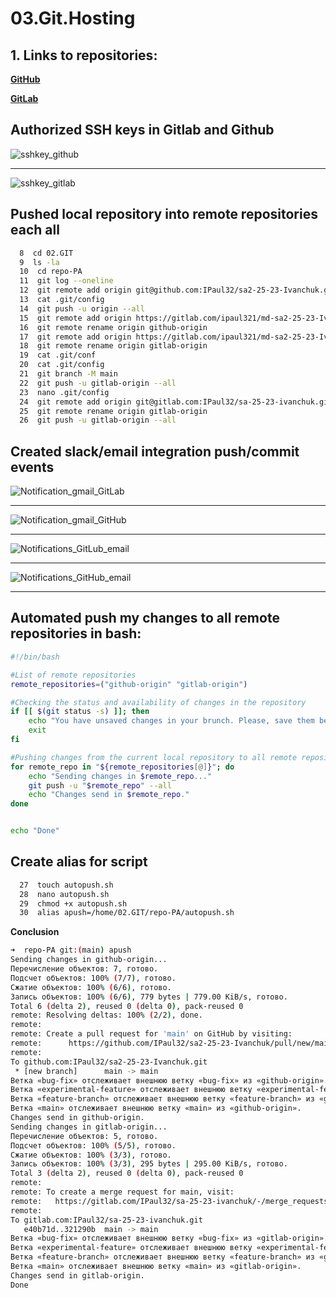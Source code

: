 # 03.Git.Hosting 

## 1. Links to repositories:

**[GitHub](https://github.com/IPaul32/sa2-25-23-Ivanchuk "GitHub")**

**[GitLab](https://gitlab.com/IPaul32/sa-25-23-ivanchuk "GitLab")**

## Authorized SSH keys in Gitlab and Github

![sshkey_github](https://github.com/IPaul32/sa2-25-23-Ivanchuk/assets/145698867/88dc7628-38d8-4ade-81a6-b6b3230a9bd8)

---

![sshkey_gitlab](https://github.com/IPaul32/sa2-25-23-Ivanchuk/assets/145698867/67ff0099-bf61-4fbf-b579-d31e3bf1ca6b)

## Pushed  local repository into remote repositories each all

```bash 
  8  cd 02.GIT
  9  ls -la
  10  cd repo-PA
  11  git log --oneline
  12  git remote add origin git@github.com:IPaul32/sa2-25-23-Ivanchuk.git
  13  cat .git/config
  14  git push -u origin --all
  15  git remote add origin https://gitlab.com/ipaul321/md-sa2-25-23-Ivanchuk.git
  16  git remote rename origin github-origin
  17  git remote add origin https://gitlab.com/ipaul321/md-sa2-25-23-Ivanchuk.git
  18  git remote rename origin gitlab-origin
  19  cat .git/conf
  20  cat .git/config
  21  git branch -M main
  22  git push -u gitlab-origin --all
  23  nano .git/config
  24  git remote add origin git@gitlab.com:IPaul32/sa-25-23-ivanchuk.git
  25  git remote rename origin gitlab-origin
  26  git push -u gitlab-origin --all
```

## Created slack/email integration push/commit events

![Notification_gmail_GitLab](https://github.com/IPaul32/sa2-25-23-Ivanchuk/assets/145698867/a70682c0-6bc5-44d6-8e4c-d32711a6afa0)

---

![Notification_gmail_GitHub](https://github.com/IPaul32/sa2-25-23-Ivanchuk/assets/145698867/a9ca42f6-21eb-48a3-ba79-d5fce318ae1d)

---

![Notifications_GitLub_email](https://github.com/IPaul32/sa2-25-23-Ivanchuk/assets/145698867/d78c66b0-2741-4060-ba9d-3d1f9c03e2f9)

---

![Notifications_GitHub_email](https://github.com/IPaul32/sa2-25-23-Ivanchuk/assets/145698867/d52e69d8-c768-4faa-857b-67eaf8b0cb92)

---

## Automated push my changes to all remote repositories in bash:
```bash
#!/bin/bash

#List of remote repositories
remote_repositories=("github-origin" "gitlab-origin")

#Checking the status and availability of changes in the repository
if [[ $(git status -s) ]]; then
	echo "You have unsaved changes in your brunch. Please, save them before send"
	exit 
fi

#Pushing changes from the current local repository to all remote repositories
for remote_repo in "${remote_repositories[@]}"; do
	echo "Sending changes in $remote_repo..."
	git push -u "$remote_repo" --all
	echo "Changes send in $remote_repo."
done


echo "Done"
```
## Create alias for script
``` bash
  27  touch autopush.sh
  28  nano autopush.sh
  29  chmod +x autopush.sh
  30  alias apush=/home/02.GIT/repo-PA/autopush.sh
```
**Conclusion**
```bash
➜  repo-PA git:(main) apush                                                                             main
Sending changes in github-origin...
Перечисление объектов: 7, готово.
Подсчет объектов: 100% (7/7), готово.
Сжатие объектов: 100% (6/6), готово.
Запись объектов: 100% (6/6), 779 bytes | 779.00 KiB/s, готово.
Total 6 (delta 2), reused 0 (delta 0), pack-reused 0
remote: Resolving deltas: 100% (2/2), done.
remote:
remote: Create a pull request for 'main' on GitHub by visiting:
remote:      https://github.com/IPaul32/sa2-25-23-Ivanchuk/pull/new/main
remote:
To github.com:IPaul32/sa2-25-23-Ivanchuk.git
 * [new branch]      main -> main
Ветка «bug-fix» отслеживает внешнюю ветку «bug-fix» из «github-origin».
Ветка «experimental-feature» отслеживает внешнюю ветку «experimental-feature» из «github-origin».
Ветка «feature-branch» отслеживает внешнюю ветку «feature-branch» из «github-origin».
Ветка «main» отслеживает внешнюю ветку «main» из «github-origin».
Changes send in github-origin.
Sending changes in gitlab-origin...
Перечисление объектов: 5, готово.
Подсчет объектов: 100% (5/5), готово.
Сжатие объектов: 100% (3/3), готово.
Запись объектов: 100% (3/3), 295 bytes | 295.00 KiB/s, готово.
Total 3 (delta 2), reused 0 (delta 0), pack-reused 0
remote:
remote: To create a merge request for main, visit:
remote:   https://gitlab.com/IPaul32/sa-25-23-ivanchuk/-/merge_requests/new?merge_request%5Bsource_branch%5D=main
remote:
To gitlab.com:IPaul32/sa-25-23-ivanchuk.git
   e40b71d..321290b  main -> main
Ветка «bug-fix» отслеживает внешнюю ветку «bug-fix» из «gitlab-origin».
Ветка «experimental-feature» отслеживает внешнюю ветку «experimental-feature» из «gitlab-origin».
Ветка «feature-branch» отслеживает внешнюю ветку «feature-branch» из «gitlab-origin».
Ветка «main» отслеживает внешнюю ветку «main» из «gitlab-origin».
Changes send in gitlab-origin.
Done
```

